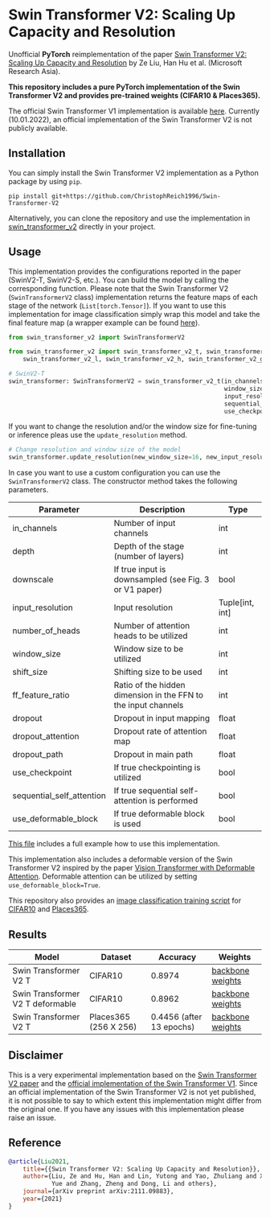 # Swin Transformer V2: Scaling Up Capacity and Resolution

Unofficial **PyTorch** reimplementation of the
paper [Swin Transformer V2: Scaling Up Capacity and Resolution](https://arxiv.org/pdf/2111.09883.pdf)
by Ze Liu, Han Hu et al. (Microsoft Research Asia).

**This repository includes a pure PyTorch implementation of the Swin Transformer V2 and provides pre-trained weights (CIFAR10 & Places365).**

The official Swin Transformer V1 implementation is available [here](https://github.com/microsoft/Swin-Transformer).
Currently (10.01.2022), an official implementation of the Swin Transformer V2 is not publicly available.

## Installation

You can simply install the Swin Transformer V2 implementation as a Python package by using `pip`.

```shell script
pip install git+https://github.com/ChristophReich1996/Swin-Transformer-V2
```

Alternatively, you can clone the repository and use the implementation in [swin_transformer_v2](swin_transformer_v2) directly in your project.

## Usage

This implementation provides the configurations reported in the paper (SwinV2-T, SwinV2-S, etc.). You can build the
model by calling the corresponding function. Please note that the Swin Transformer V2 (`SwinTransformerV2` class) 
implementation returns the feature maps of each stage of the network (`List[torch.Tensor]`). If you want to use this 
implementation for image classification simply wrap this model and take the final feature map (a wrapper example can be found [here](image_classification/utils.py)).

```python
from swin_transformer_v2 import SwinTransformerV2

from swin_transformer_v2 import swin_transformer_v2_t, swin_transformer_v2_s, swin_transformer_v2_b, \
    swin_transformer_v2_l, swin_transformer_v2_h, swin_transformer_v2_g

# SwinV2-T
swin_transformer: SwinTransformerV2 = swin_transformer_v2_t(in_channels=3,
                                                            window_size=8,
                                                            input_resolution=(256, 256),
                                                            sequential_self_attention=False,
                                                            use_checkpoint=False)
```

If you want to change the resolution and/or the window size for fine-tuning or inference pleas use the `update_resolution` method.

```python
# Change resolution and window size of the model
swin_transformer.update_resolution(new_window_size=16, new_input_resolution=(512, 512))
```

In case you want to use a custom configuration you can use the `SwinTransformerV2` class. The constructor method takes 
the following parameters.

| Parameter | Description | Type |
| ------------- | ------------- | ------------- |
| in_channels | Number of input channels | int |
| depth | Depth of the stage (number of layers) | int |
| downscale | If true input is downsampled (see Fig. 3 or V1 paper) | bool |
| input_resolution | Input resolution | Tuple[int, int] |
| number_of_heads | Number of attention heads to be utilized | int |
| window_size | Window size to be utilized | int |
| shift_size | Shifting size to be used | int |
| ff_feature_ratio | Ratio of the hidden dimension in the FFN to the input channels | int |
| dropout | Dropout in input mapping | float |
| dropout_attention | Dropout rate of attention map | float |
| dropout_path | Dropout in main path | float |
| use_checkpoint | If true checkpointing is utilized | bool |
| sequential_self_attention | If true sequential self-attention is performed | bool |
| use_deformable_block | If true deformable block is used | bool |

[This file](example.py) includes a full example how to use this implementation.

This implementation also includes a deformable version of the Swin Transformer V2 inspired by the paper [Vision Transformer with Deformable Attention](https://arxiv.org/pdf/2201.00520.pdf). Deformable attention can be utilized by setting `use_deformable_block=True`.

This repository also provides an [image classification training script](image_classification/main.py) for [CIFAR10](https://www.cs.toronto.edu/~kriz/cifar.html) and [Places365](https://www.cs.toronto.edu/~kriz/cifar.html).

## Results

| Model | Dataset | Accuracy | Weights |
| ------------- | ------------- | ------------- | ------------- |
| Swin Transformer V2 T | CIFAR10 | 0.8974 | [backbone weights](https://studtudarmstadtde-my.sharepoint.com/:u:/g/personal/christoph_reich_stud_tu-darmstadt_de/EUcOsKRdnpVHhmWS2ZgMS3MB3oMVZZxAb9Mhh8bm7Fa2pg?e=E2o4l3) |
| Swin Transformer V2 T deformable | CIFAR10 | 0.8962 | [backbone weights](https://studtudarmstadtde-my.sharepoint.com/:u:/g/personal/christoph_reich_stud_tu-darmstadt_de/EWq07HJ2l25MnoyBB474Ws4BPGaxJk4SUtBr-T7MIaX3ng?e=iG1tGD) |
| Swin Transformer V2 T | Places365 (256 X 256) | 0.4456 (after 13 epochs) | [backbone weights]() |

## Disclaimer

This is a very experimental implementation based on the [Swin Transformer V2 paper](https://arxiv.org/pdf/2111.09883.pdf) and the [official implementation of the Swin Transformer V1](https://github.com/microsoft/Swin-Transformer).
Since an official implementation of the Swin Transformer V2 is not yet published, it is not possible to say to which extent this implementation might differ from the original one. If you have any issues with this implementation please raise an issue.

## Reference

```bibtex
@article{Liu2021,
    title={{Swin Transformer V2: Scaling Up Capacity and Resolution}},
    author={Liu, Ze and Hu, Han and Lin, Yutong and Yao, Zhuliang and Xie, Zhenda and Wei, Yixuan and Ning, Jia and Cao, 
            Yue and Zhang, Zheng and Dong, Li and others},
    journal={arXiv preprint arXiv:2111.09883},
    year={2021}
}
```
